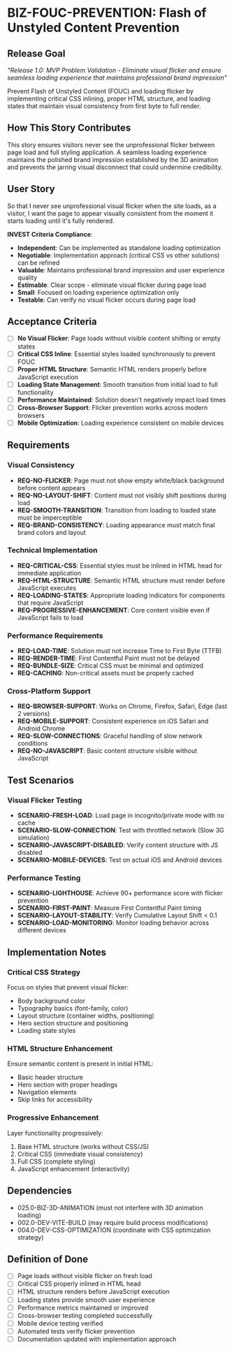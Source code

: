 # BIZ-FOUC-PREVENTION: Flash of Unstyled Content Prevention

## Release Goal

_"Release 1.0: MVP Problem Validation - Eliminate visual flicker and ensure seamless loading experience that maintains professional brand impression"_

Prevent Flash of Unstyled Content (FOUC) and loading flicker by implementing critical CSS inlining, proper HTML structure, and loading states that maintain visual consistency from first byte to full render.

## How This Story Contributes

This story ensures visitors never see the unprofessional flicker between page load and full styling application. A seamless loading experience maintains the polished brand impression established by the 3D animation and prevents the jarring visual disconnect that could undermine credibility.

## User Story

So that I never see unprofessional visual flicker when the site loads, as a visitor, I want the page to appear visually consistent from the moment it starts loading until it's fully rendered.

**INVEST Criteria Compliance**:

- **Independent**: Can be implemented as standalone loading optimization
- **Negotiable**: Implementation approach (critical CSS vs other solutions) can be refined
- **Valuable**: Maintains professional brand impression and user experience quality
- **Estimable**: Clear scope - eliminate visual flicker during page load
- **Small**: Focused on loading experience optimization only
- **Testable**: Can verify no visual flicker occurs during page load

## Acceptance Criteria

- [ ] **No Visual Flicker**: Page loads without visible content shifting or empty states
- [ ] **Critical CSS Inline**: Essential styles loaded synchronously to prevent FOUC
- [ ] **Proper HTML Structure**: Semantic HTML renders properly before JavaScript execution
- [ ] **Loading State Management**: Smooth transition from initial load to full functionality
- [ ] **Performance Maintained**: Solution doesn't negatively impact load times
- [ ] **Cross-Browser Support**: Flicker prevention works across modern browsers
- [ ] **Mobile Optimization**: Loading experience consistent on mobile devices

## Requirements

### Visual Consistency

- **REQ-NO-FLICKER**: Page must not show empty white/black background before content appears
- **REQ-NO-LAYOUT-SHIFT**: Content must not visibly shift positions during load
- **REQ-SMOOTH-TRANSITION**: Transition from loading to loaded state must be imperceptible
- **REQ-BRAND-CONSISTENCY**: Loading appearance must match final brand colors and layout

### Technical Implementation

- **REQ-CRITICAL-CSS**: Essential styles must be inlined in HTML head for immediate application
- **REQ-HTML-STRUCTURE**: Semantic HTML structure must render before JavaScript executes
- **REQ-LOADING-STATES**: Appropriate loading indicators for components that require JavaScript
- **REQ-PROGRESSIVE-ENHANCEMENT**: Core content visible even if JavaScript fails to load

### Performance Requirements

- **REQ-LOAD-TIME**: Solution must not increase Time to First Byte (TTFB)
- **REQ-RENDER-TIME**: First Contentful Paint must not be delayed
- **REQ-BUNDLE-SIZE**: Critical CSS must be minimal and optimized
- **REQ-CACHING**: Non-critical assets must be properly cached

### Cross-Platform Support

- **REQ-BROWSER-SUPPORT**: Works on Chrome, Firefox, Safari, Edge (last 2 versions)
- **REQ-MOBILE-SUPPORT**: Consistent experience on iOS Safari and Android Chrome
- **REQ-SLOW-CONNECTIONS**: Graceful handling of slow network conditions
- **REQ-NO-JAVASCRIPT**: Basic content structure visible without JavaScript

## Test Scenarios

### Visual Flicker Testing

- **SCENARIO-FRESH-LOAD**: Load page in incognito/private mode with no cache
- **SCENARIO-SLOW-CONNECTION**: Test with throttled network (Slow 3G simulation)
- **SCENARIO-JAVASCRIPT-DISABLED**: Verify content structure with JS disabled
- **SCENARIO-MOBILE-DEVICES**: Test on actual iOS and Android devices

### Performance Testing

- **SCENARIO-LIGHTHOUSE**: Achieve 90+ performance score with flicker prevention
- **SCENARIO-FIRST-PAINT**: Measure First Contentful Paint timing
- **SCENARIO-LAYOUT-STABILITY**: Verify Cumulative Layout Shift < 0.1
- **SCENARIO-LOAD-MONITORING**: Monitor loading behavior across different devices

## Implementation Notes

### Critical CSS Strategy

Focus on styles that prevent visual flicker:

- Body background color
- Typography basics (font-family, color)
- Layout structure (container widths, positioning)
- Hero section structure and positioning
- Loading state styles

### HTML Structure Enhancement

Ensure semantic content is present in initial HTML:

- Basic header structure
- Hero section with proper headings
- Navigation elements
- Skip links for accessibility

### Progressive Enhancement

Layer functionality progressively:

1. Base HTML structure (works without CSS/JS)
2. Critical CSS (immediate visual consistency)
3. Full CSS (complete styling)
4. JavaScript enhancement (interactivity)

## Dependencies

- 025.0-BIZ-3D-ANIMATION (must not interfere with 3D animation loading)
- 002.0-DEV-VITE-BUILD (may require build process modifications)
- 004.0-DEV-CSS-OPTIMIZATION (coordinate with CSS optimization strategy)

## Definition of Done

- [ ] Page loads without visible flicker on fresh load
- [ ] Critical CSS properly inlined in HTML head
- [ ] HTML structure renders before JavaScript execution
- [ ] Loading states provide smooth user experience
- [ ] Performance metrics maintained or improved
- [ ] Cross-browser testing completed successfully
- [ ] Mobile device testing verified
- [ ] Automated tests verify flicker prevention
- [ ] Documentation updated with implementation approach
